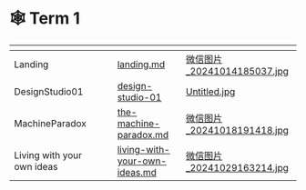 # 🕸️ Term 1

<table data-view="cards"><thead><tr><th></th><th></th><th></th><th data-hidden data-card-target data-type="content-ref"></th><th data-hidden data-card-cover data-type="files"></th></tr></thead><tbody><tr><td>Landing</td><td></td><td></td><td><a href="landing.md">landing.md</a></td><td><a href="../../.gitbook/assets/微信图片_20241014185037.jpg">微信图片_20241014185037.jpg</a></td></tr><tr><td>DesignStudio01</td><td></td><td></td><td><a href="design-studio-01/">design-studio-01</a></td><td><a href="../../.gitbook/assets/Untitled.jpg">Untitled.jpg</a></td></tr><tr><td>MachineParadox </td><td></td><td></td><td><a href="the-machine-paradox.md">the-machine-paradox.md</a></td><td><a href="../../.gitbook/assets/微信图片_20241018191418.jpg">微信图片_20241018191418.jpg</a></td></tr><tr><td>Living with your own ideas</td><td></td><td></td><td><a href="living-with-your-own-ideas.md">living-with-your-own-ideas.md</a></td><td><a href="../../.gitbook/assets/微信图片_20241029163214.jpg">微信图片_20241029163214.jpg</a></td></tr></tbody></table>

